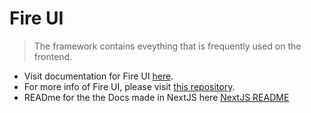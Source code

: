 # Fire UI
> The framework contains eveything that is frequently used on the frontend.

* Visit documentation for Fire UI [here](https://fire-ui.github.io/).
* For more info of Fire UI, please visit [this repository](https://github.com/fire-ui/fire-ui).
* READme for the the Docs made in NextJS here [NextJS README](next-docs/README.md) 